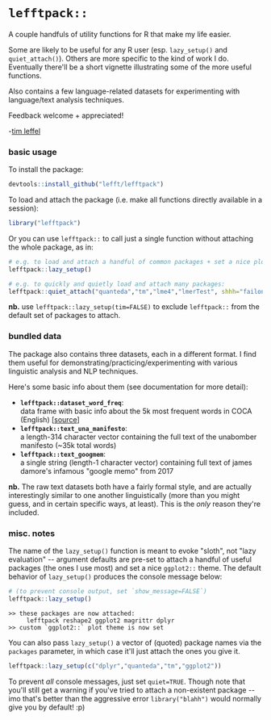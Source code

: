 
# `lefftpack::`
<!-- <hr> -->

A couple handfuls of utility functions for R that make my life easier. 

Some are likely to be useful for any R user (esp. `lazy_setup()` and `quiet_attach()`). Others are more specific to the kind of work I do. Eventually there'll be a short vignette illustrating some of the more useful functions. 

Also contains a few language-related datasets for experimenting with language/text analysis techniques.

Feedback welcome + appreciated! 

-[tim leffel](http://lefft.xyz)


### basic usage 
<!-- <hr> -->

To install the package:
```r
devtools::install_github("lefft/lefftpack")
```

To load and attach the package (i.e. make all functions directly available in a session):
```r
library("lefftpack")
```

Or you can use `lefftpack::` to call just a single function without attaching the whole package, as in: 
```r
# e.g. to load and attach a handful of common packages + set a nice plot theme
lefftpack::lazy_setup()

# e.g. to quickly and quietly load and attach many packages:
lefftpack::quiet_attach("quanteda","tm","lme4","lmerTest", shhh="failonly")
```	

**nb.** use `lefftpack::lazy_setup(tim=FALSE)` to exclude `lefftpack::` from the default set of packages to attach. 

### bundled data
<!-- <hr> -->

The package also contains three datasets, each in a different format. I find them useful for demonstrating/practicing/experimenting with various linguistic analysis and NLP techniques. 

Here's some basic info about them (see documentation for more detail): 

- **`lefftpack::dataset_word_freq`**: <br> data frame with basic info about the 5k most frequent words in COCA (English) [[source](https://www.wordfrequency.info/sample.asp)]
- **`lefftpack::text_una_manifesto`**: <br> a length-314 character vector containing the full text of the unabomber manifesto (~35k total words)
- **`lefftpack::text_googmem`**: <br> a single string (length-1 character vector) containing full text of james damore's infamous "google memo" from 2017


**nb.** The raw text datasets both have a fairly formal style, and are actually interestingly similar to one another linguistically (more than you might guess, and in certain specific ways, at least). This is the *only* reason they're included. 


### misc. notes
<!-- <hr> -->

The name of the `lazy_setup()` function is meant to evoke "sloth", not "lazy evaluation" -- argument defaults are pre-set to attach a handful of useful packages (the ones I use most) and set a nice `ggplot2::` theme. The default behavior of `lazy_setup()` produces the console message below:

```r
# (to prevent console output, set `show_message=FALSE`)
lefftpack::lazy_setup()
```
```
>> these packages are now attached: 
     lefftpack reshape2 ggplot2 magrittr dplyr
>> custom `ggplot2::` plot theme is now set
```

You can also pass `lazy_setup()` a vector of (quoted) package names via the `packages` parameter, in which case it'll just attach the ones you give it. 

```r
lefftpack::lazy_setup(c("dplyr","quanteda","tm","ggplot2"))
```

To prevent *all* console messages, just set `quiet=TRUE`. Though note that you'll still get a warning if you've tried to attach a non-existent package -- imo that's better than the aggressive error `library("blahh")` would normally give you by default! :p)

